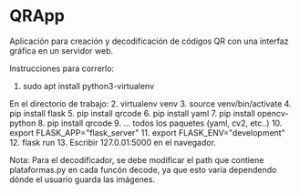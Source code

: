 # QRApp
Aplicación para creación y decodificación de códigos QR con una interfaz gráfica en un servidor web.

Instrucciones para correrlo:
  1. sudo apt install python3-virtualenv

En el directorio de trabajo:
  2. virtualenv venv
  3. source venv/bin/activate
  4. pip install flask
  5. pip install qrcode
  6. pip install yaml
  7. pip install opencv-python
  8. pip install qrcode
  9. ... todos los paquetes (yaml, cv2, etc..)
  10. export FLASK_APP="flask_server"
  11. export FLASK_ENV="development"
  12. flask run
  13. Escribir 127.0.01:5000 en el navegador.
  
Nota: Para el decodificador, se debe modificar el path que contiene plataformas.py en cada
funcón decode, ya que esto varía dependendo dónde el usuario guarda las imágenes.
